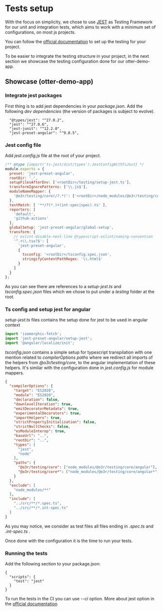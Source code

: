 # Tests setup

With the focus on simplicity, we chose to use [JEST](https://jestjs.io) as Testing Framework for our unit and integration tests, which aims to work with a minimum set of configurations, on most js projects.  

You can follow the [official documentation](https://jestjs.io/docs/getting-started) to set up the testing for your project.  
  
To be easier to integrate the testing structure in your project, in the next section we showcase the testing configuration done for our otter-demo-app.

## Showcase (otter-demo-app)

### Integrate jest packages

First thing is to add jest dependencies in your _package.json_. Add the following _dev dependencies_ (the version of packages is subject to evolve).

```
  "@types/jest": "^27.0.2",
  "jest": "^27.0.6",
  "jest-junit": "^12.2.0",
  "jest-preset-angular": "^9.0.5",
```

### Jest config file

Add _jest.config.js_ file at the root of your project.

```javascript
/** @type {import('ts-jest/dist/types').JestConfigWithTsJest} */
module.exports = {
  preset: 'jest-preset-angular',
  rootDir: '.',
  setupFilesAfterEnv: ['<rootDir>/testing/setup-jest.ts'],
  transformIgnorePatterns: ['\\.js$'],
  moduleNameMapper: {
    '@o3r/testing/core(/?.*)': ['<rootDir>/node_modules/@o3r/testing/core/angular$1'] // otter testing core redirection to angular implementation
  },
  testMatch: [ '**/?(*.)+(int-spec|spec).ts' ],
  reporters: [
    'default',
    'github-actions'
  ],
  globalSetup: 'jest-preset-angular/global-setup',
  transform: {
    // eslint-disable-next-line @typescript-eslint/naming-convention
    '^.+\\.tsx?$': [
      'jest-preset-angular',
      {
        tsconfig: '<rootDir>/tsconfig.spec.json',
        stringifyContentPathRegex: '\\.html$'
      }
    ]
  }
};

```

As you can see there are references to a _setup-jest.ts_ and _tsconfig.spec.json_ files which we chose to put under a _testing_ folder at the root.

### Ts config and setup jest for angular

_setup-jest.ts_ files contains the setup done for jest to be used in angular context

```typescript
import 'isomorphic-fetch';
import 'jest-preset-angular/setup-jest';
import '@angular/localize/init';
```

_tsconfig.json_ contains a simple setup for typescript transpilation with one mention related to _compilerOptions paths_ where we redirect all imports of the helpers from _@o3r/testing/core_, to the angular implementation of these helpers. It's similar with the configuration done in _jest.config.js_ for module mappers.

```json
{
  "compilerOptions": {
    "target": "ES2020",
    "module": "ES2020",
    "declaration": false,
    "downlevelIteration": true,
    "emitDecoratorMetadata": true,
    "experimentalDecorators": true,
    "importHelpers": true,
    "strictPropertyInitialization": false,
    "strictNullChecks": false,
    "esModuleInterop": true,
    "baseUrl": "..",
    "rootDir": "..",
    "types": [
      "jest",
      "node"
    ],
    "paths": {
      "@o3r/testing/core": ["node_modules/@o3r/testing/core/angular"],
      "@o3r/testing/core*": ["node_modules/@o3r/testing/core/angular*"]
    }
  },
  "exclude": [
    "node_modules/**"
  ],
  "include": [
    "../src/**/*.spec.ts",
    "../src/**/*.int-spec.ts"
  ]
}

```

As you may notice, we consider as test files all files ending in _.spec.ts_ and _.int-spec.ts_ .

Once done with the configuration it is the time to run your tests.

### Running the tests

Add the following section to your package.json:

```
{
  "scripts": {
    "test": "jest"
  }
}
```

To run the tests in the CI you can use _--ci_ option. More about jest option in the [official documentation](https://jestjs.io/docs/cli)
